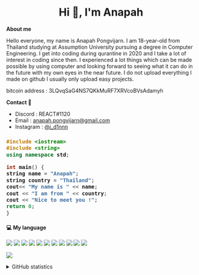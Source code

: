 <h1 align="center">Hi 👋, I'm Anapah</h1>
<b>About me</b>
<p>Hello everyone, my name is Anapah Pongvijarn. I am 18-year-old from Thailand studying at Assumption University pursuing a degree in Computer Engineering. I get into coding during qurantine in 2020 and I take a lot of interest in coding since then. I experienced a lot things which can be made possible by using computer and looking forward to seeing what it can do in the future with my own eyes in the near future. I do not upload everything I made on github I usually only upload easy projects.

  bitcoin address : 3LQvqSaG4NS7QKkMuRF7XRVcoBVsAdamyh
</p>


**Contact 🚀**
- Discord : REACT#1120
- Email : anapah.pongvijarn@gmail.com
- Instagram : <a href="https://www.instagram.com/i_d1nnn/">@i_d1nnn</a>

<h3 align="left">
  
  ```c++
#include <iostream>
#include <string>
using namespace std;

int main() { 
  string name = "Anapah";
  string country = "Thailand";
  cout<< "My name is " << name;
  cout << "I am from " << country;
  cout << "Nice to meet you !";
  return 0;
}
  ```
</h3>
<h4>💻 My language</h4>
  <p align="left">
<img src="https://img.shields.io/badge/-Python-05122A?style=flat&logo=python"/>
<img src="https://img.shields.io/badge/-JavaScript-05122A?style=flat&logo=javascript"/>
<img src="https://img.shields.io/badge/-Java-05122A?style=flat&logo=Java&logoColor=FFA518"/>
<img src="https://img.shields.io/badge/-C++-05122A?style=flat&logo=C%2B%2B&logoColor=00599C"/>
<img src="https://img.shields.io/badge/-React-05122A?style=flat&logo=react"/>
<img src="https://img.shields.io/badge/-Node.js-05122A?style=flat&logo=node.js"/>
<img src="https://img.shields.io/badge/-Bootstrap-05122A?style=flat&logo=bootstrap&logoColor=563D7C"/>
<img src="https://img.shields.io/badge/-HTML-05122A?style=flat&logo=HTML5"/>
<img src="https://img.shields.io/badge/-CSS-05122A?style=flat&logo=CSS3&logoColor=1572B6"/>
<img src="https://img.shields.io/badge/-GitHub-05122A?style=flat&logo=github"/>
<img src="https://img.shields.io/badge/php-05122A?style=flat&logo=php">
  </p>
<p align="left"> <img src="https://komarev.com/ghpvc/?username=reactxsw&label=Profile%20views&color=0e75b6&style=flat"/> </p>
<details>
  <summary>GitHub statistics</summary>
  
  <a href="https://github.com/reactxsw">
      <img align="center" src="https://github-readme-stats.vercel.app/api?username=reactxsw&show_icons=true&theme=dracula&layout=compact" />
  </a>

  <a href="https://github.com/reactxsw">
      <img align="center" src="https://github-readme-stats.vercel.app/api/top-langs/?username=reactxsw&theme=dracula&layout=compact" />
  </a>

</details>
